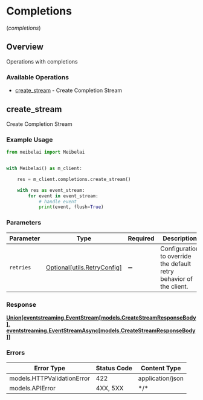 # Completions
(*completions*)

## Overview

Operations with completions

### Available Operations

* [create_stream](#create_stream) - Create Completion Stream

## create_stream

Create Completion Stream

### Example Usage

```python
from meibelai import Meibelai


with Meibelai() as m_client:

    res = m_client.completions.create_stream()

    with res as event_stream:
        for event in event_stream:
            # handle event
            print(event, flush=True)

```

### Parameters

| Parameter                                                           | Type                                                                | Required                                                            | Description                                                         |
| ------------------------------------------------------------------- | ------------------------------------------------------------------- | ------------------------------------------------------------------- | ------------------------------------------------------------------- |
| `retries`                                                           | [Optional[utils.RetryConfig]](../../models/utils/retryconfig.md)    | :heavy_minus_sign:                                                  | Configuration to override the default retry behavior of the client. |

### Response

**[Union[eventstreaming.EventStream[models.CreateStreamResponseBody], eventstreaming.EventStreamAsync[models.CreateStreamResponseBody]]](../../models/.md)**

### Errors

| Error Type                 | Status Code                | Content Type               |
| -------------------------- | -------------------------- | -------------------------- |
| models.HTTPValidationError | 422                        | application/json           |
| models.APIError            | 4XX, 5XX                   | \*/\*                      |